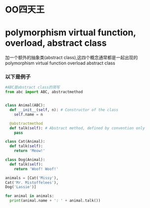 # OO四天王
# polymorphism virtual function, overload, abstract class
加一个额外的抽象类(abstract class),这四个概念通常都是一起出现的
polymorphism
virtual function
overload
abstract class

### 以下是例子

```python
#ABC是abstract class的简写
from abc import ABC, abstractmethod


class Animal(ABC):
  def __init__(self, n): # Constructor of the class
    self.name = n

  @abstractmethod
  def talk(self): # Abstract method, defined by convention only
    pass

class Cat(Animal):
  def talk(self):
    return 'Meow!'

class Dog(Animal):
  def talk(self):
    return 'Woof! Woof!'

animals = [Cat('Missy'),
Cat('Mr. Mistoffelees'),
Dog('Lassie')]

for animal in animals:
  print(animal.name + ': ' + animal.talk())
```
